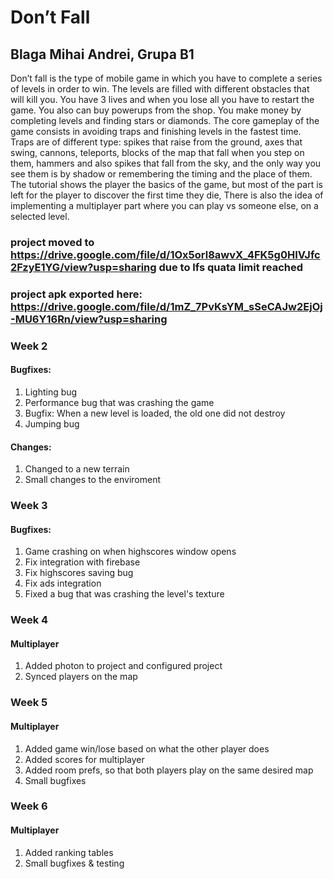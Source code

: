 # Don’t Fall
## Blaga Mihai Andrei, Grupa B1
Don’t fall is the type of mobile game in which you have to complete a series of levels in order to win. The levels are filled with different obstacles that will kill you. You have 3 lives and when you lose all you have to restart the game. You also can buy powerups from the shop. You make money by completing levels and finding stars or diamonds.
The core gameplay of the game consists in avoiding traps and finishing levels in the fastest time. Traps are of different type: spikes that raise from the ground, axes that swing, cannons, teleports, blocks of the map that fall when you step on them, hammers and also spikes that fall from the sky, and the only way you see them is by shadow or remembering the timing and the place of them. The tutorial shows the player the basics of the game, but most of the part is left for the player to discover the first time they die, There is also the idea of implementing a multiplayer part where you can play vs someone else, on a selected level.
### project moved to https://drive.google.com/file/d/1Ox5orl8awvX_4FK5g0HIVJfc2FzyE1YG/view?usp=sharing due to lfs quata limit reached
### project apk exported here: https://drive.google.com/file/d/1mZ_7PvKsYM_sSeCAJw2EjOj-MU6Y16Rn/view?usp=sharing
### Week 2
  #### Bugfixes: 
  1. Lighting bug
  2. Performance bug that was crashing the game
  3. Bugfix: When a new level is loaded, the old one did not destroy
  4. Jumping bug
  #### Changes: 
  1. Changed to a new terrain
  2. Small changes to the enviroment
### Week 3
  #### Bugfixes: 
  1. Game crashing on when highscores window opens
  2. Fix integration with firebase
  3. Fix highscores saving bug
  4. Fix ads integration
  5. Fixed a bug that was crashing the level's texture 
### Week 4
  #### Multiplayer
  1. Added photon to project and configured project
  2. Synced players on the map
### Week 5
  #### Multiplayer
  1. Added game win/lose based on what the other player does
  2. Added scores for multiplayer
  3. Added room prefs, so that both players play on the same desired map
  4. Small bugfixes
### Week 6
  #### Multiplayer
  1. Added ranking tables
  2. Small bugfixes & testing
